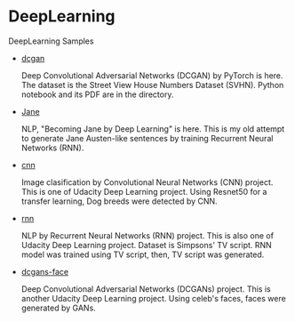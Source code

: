 # DeepLearning
DeepLearning Samples

- [dcgan](https://github.com/yokolet/DeepLearning/blob/master/dcgan)

    Deep Convolutional Adversarial Networks (DCGAN) by PyTorch is here. The dataset is
    the Street View House Numbers Dataset (SVHN). Python notebook and its PDF are in the
    directory.

- [Jane](https://github.com/yokolet/DeepLearning/blob/master/Jane)

    NLP, "Becoming Jane by Deep Learning" is here. This is my old attempt to generate
    Jane Austen-like sentences by training Recurrent Neural Networks (RNN).

- [cnn](https://github.com/yokolet/DeepLearning/blob/master/cnn)

    Image clasification by Convolutional Neural Networks (CNN) project. This is one of
    Udacity Deep Learning project. Using Resnet50 for a transfer learning, Dog breeds were
    detected by CNN.

- [rnn](https://github.com/yokolet/DeepLearning/blob/master/rnn)

    NLP by Recurrent Neural Networks (RNN) project. This is also one of Udacity Deep
    Learning project. Dataset is Simpsons' TV script. RNN model was trained using TV
    script, then, TV script was generated.

- [dcgans-face](https://github.com/yokolet/DeepLearning/blob/master/gcgans-face)

    Deep Convolutional Adversarial Networks (DCGANs) project. This is another Udacity
    Deep Learning project. Using celeb's faces, faces were generated by GANs.
